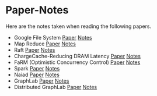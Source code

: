 # Paper-Notes



Here are the notes taken when reading the following papers.



- Google File System [Paper](papers/GFS.pdf)  [Notes](./TheGoogleFileSystem.md)
- Map Reduce [Paper](papers/mapreduce.pdf)  [Notes](./MapReduce.md)
- Raft [Paper](papers/raft-extended.pdf)  [Notes](./Raft.md)
- ChargeCache-Reducing DRAM Latency [Paper](papers/chargecache_low-latency-dram_hpca16.pdf) [Notes](ChargeCache-ReducingDRAMLatency.md)
- FaRM (Optimistic Concurrency Control) [Paper](papers/farm-2015.pdf) [Notes](FaRM.md)
- Spark [Paper](papers/spark.pdf) [Notes](Spark.md)
- Naiad [Paper](papers/naiad.pdf) [Notes](Naiad.md)
- GraphLab [Paper](papers/GraphLab2010.pdf) [Notes](GraphLab2010.md)
- Distributed GraphLab [Paper](papers/GraphLab2012.pdf) [Notes](GraphLab2012.md)
